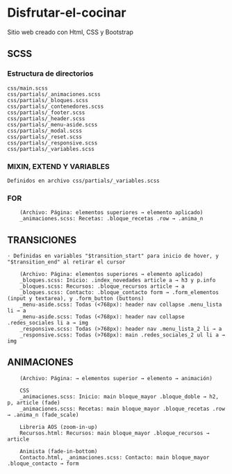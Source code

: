 # Disfrutar-el-cocinar
Sitio web creado con Html, CSS y Bootstrap


## SCSS


### Estructura de directorios

    css/main.scss
    css/partials/_animaciones.scss
    css/partials/_bloques.scss
    css/partials/_contenedores.scss
    css/partials/_footer.scss
    css/partials/_header.scss
    css/partials/_menu-aside.scss
    css/partials/_modal.scss
    css/partials/_reset.scss
    css/partials/_responsive.scss
    css/partials/_variables.scss


### MIXIN, EXTEND Y VARIABLES
    
    Definidos en archivo css/partials/_variables.scss

### FOR
        (Archivo: Página: elementos superiores → elemento aplicado)
        _animaciones.scss: Recetas: .bloque_recetas .row → .anima_n 
    

## TRANSICIONES

    · Definidas en variables "$transition_start" para inicio de hover, y "$transition_end" al retirar el cursor

        (Archivo: Página: elementos superiores → elemento aplicado)
        _bloques.scss: Inicio: .index_novedades article a → h3 y p.info
        _bloques.scss: Recursos: .bloque_recursos article → a
        _bloques.scss: Contacto: .bloque_contacto form → .form_elementos (input y textarea), y .form_button (buttons)
        _menu-aside.scss: Todas (<768px): header nav collapse .menu_lista li → a
        _menu-aside.scss: Todas (<768px): header nav collapse .redes_sociales li a → img
        _responsive.scss: Todas (>768px): header nav .menu_lista_2 li → a
        _responsive.scss: Todas (>768px): main .redes_sociales_2 ul li a → img
        
        
## ANIMACIONES
        
        (Archivo: Página: → elementos superior → elemento → animación)
        
        CSS
        _animaciones.scss: Inicio: main bloque_mayor .bloque_doble → h2, p, article (fade)
        _animaciones.scss: Recetas: main bloque_mayor .bloque_recetas .row → .anima_n (fade_scale)
        
        Libreria AOS (zoom-in-up)
        Recursos.html: Recursos: main bloque_mayor .bloque_recursos → article
        
        Animista (fade-in-bottom)
        Contacto.html, _animaciones.scss: Contacto: main bloque_mayor .bloque_contacto → form

    
